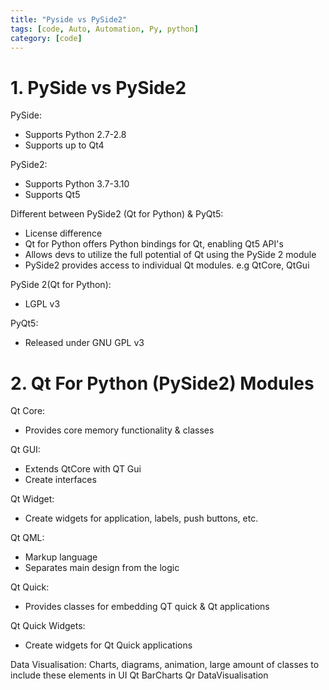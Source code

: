 ```yaml
---
title: "Pyside vs PySide2"
tags: [code, Auto, Automation, Py, python]
category: [code]
---
```


# 1. PySide vs PySide2

PySide:

- Supports Python 2.7-2.8
- Supports up to Qt4

PySide2:

- Supports Python 3.7-3.10
- Supports Qt5

Different between PySide2 (Qt for Python) & PyQt5:

- License difference
- Qt for Python offers Python bindings for Qt, enabling Qt5 API's
- Allows devs to utilize the full potential of Qt using the PySide 2 module
- PySide2 provides access to individual Qt modules. e.g QtCore, QtGui

PySide 2(Qt for Python):

- LGPL v3

PyQt5:

- Released under GNU GPL v3

# 2. Qt For Python (PySide2) Modules

Qt Core:

- Provides core memory functionality & classes

Qt GUI:

- Extends QtCore with QT Gui
- Create interfaces

Qt Widget:

- Create widgets for application, labels, push buttons, etc.

Qt QML:

- Markup language
- Separates main design from the logic

Qt Quick:

- Provides classes for embedding QT quick & Qt applications

Qt Quick Widgets:

- Create widgets for Qt Quick applications

Data Visualisation: Charts, diagrams, animation, large amount of classes to include these elements in UI
Qt BarCharts
Qr DataVisualisation
